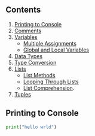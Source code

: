 ## Contents

1. [Printing to Console](https://www.w3schools.com/python/python_syntax.asp)
3. [Comments](https://www.w3schools.com/python/python_comments.asp)
4. [Variables](https://www.w3schools.com/python/python_variables.asp)
   - [Multiple Assignments](https://www.w3schools.com/python/python_variables_multiple.asp)
   - [Global and Local Variables](https://www.geeksforgeeks.org/global-local-variables-python/)
5. [Data Types](https://www.w3schools.com/python/python_datatypes.asp)
6. [Type Conversion](https://www.w3schools.com/python/python_casting.asp)
7. [Lists](https://www.w3schools.com/python/python_lists.asp)
   - [List Methods](https://www.w3schools.com/python/python_lists.asp)
   - [Looping Through Lists](https://www.w3schools.com/python/python_lists_loop.asp)
   - [List Comprehension](https://www.w3schools.com/python/python_lists_comprehension.asp).
8. [Tuples](https://www.w3schools.com/python/python_tuples.asp)

## Printing to Console

```python
print("hello wrld")
```
